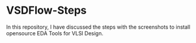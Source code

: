 # VSDFlow-Steps
In this repository, I have discussed the steps with the screenshots to install opensource EDA Tools for VLSI Design.
